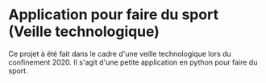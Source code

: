 # Application pour faire du sport (Veille technologique)
Ce projet à été fait dans le cadre d'une veille technologique lors du confinement 2020.
Il s'agit d'une petite application en python pour faire du sport.
